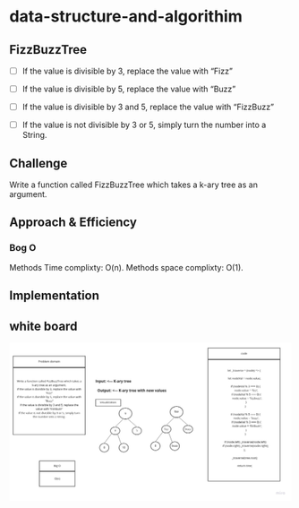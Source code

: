 # data-structure-and-algorithim

## FizzBuzzTree

- [ ] If the value is divisible by 3, replace the value with “Fizz”
- [ ] If the value is divisible by 5, replace the value with “Buzz”
- [ ] If the value is divisible by 3 and 5, replace the value with “FizzBuzz”
- [ ] If the value is not divisible by 3 or 5, simply turn the number into a String.


## Challenge

Write a function called FizzBuzzTree which takes a k-ary tree as an argument.

## Approach & Efficiency

### Bog O

Methods Time complixty: O(n).
Methods space complixty: O(1).

## Implementation

## white board

![Uml](asset/cc18fizzbuzz.jpg)
